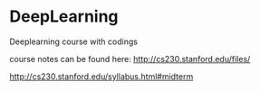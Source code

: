 

# DeepLearning
Deeplearning course with codings


course notes can be found here:
http://cs230.stanford.edu/files/ 

http://cs230.stanford.edu/syllabus.html#midterm 
